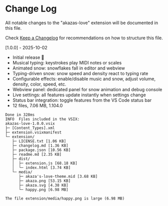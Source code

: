 # Change Log

All notable changes to the "akazas-love" extension will be documented in this file.

Check [Keep a Changelog](http://keepachangelog.com/) for recommendations on how to structure this file.

[1.0.0] - 2025-10-02
- Initial release 🚀
- Musical typing: keystrokes play MIDI notes or scales
- Animated snow: snowflakes fall in editor and webview
- Typing-driven snow: snow speed and density react to typing rate
- Configurable effects: enable/disable music and snow, adjust volume, density, color, speed, etc.
- Webview panel: dedicated panel for snow animation and debug console
- Live settings: all features update instantly when settings change
- Status bar integration: toggle features from the VS Code status bar
- 12 files, 7.06 MB, 1.104.0

```
Done in 328ms
INFO  Files included in the VSIX:
akazas-love-1.0.0.vsix
├─ [Content_Types].xml
├─ extension.vsixmanifest
└─ extension/
   ├─ LICENSE.txt [1.06 KB]
   ├─ changelog.md [1.36 KB]
   ├─ package.json [10.56 KB]
   ├─ readme.md [2.35 KB]
   ├─ dist/
   │  ├─ extension.js [68.18 KB]
   │  └─ index.html [3.74 KB]
   └─ media/
      ├─ akaza's-love-theme.mid [3.68 KB]
      ├─ akaza.png [53.15 KB]
      ├─ akaza.svg [4.38 KB]
      └─ happy.png [6.98 MB]

The file extension/media/happy.png is large (6.98 MB)
```
